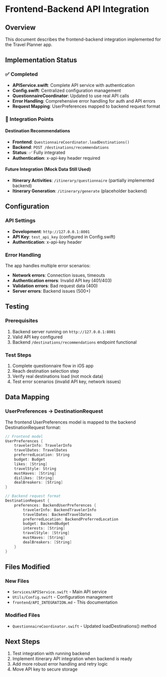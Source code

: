 # Frontend-Backend API Integration

## Overview
This document describes the frontend-backend integration implemented for the Travel Planner app.

## Implementation Status

### ✅ Completed
- **APIService.swift**: Complete API service with authentication
- **Config.swift**: Centralized configuration management
- **QuestionnaireCoordinator**: Updated to use real API calls
- **Error Handling**: Comprehensive error handling for auth and API errors
- **Request Mapping**: UserPreferences mapped to backend request format

### 🔄 Integration Points

#### Destination Recommendations
- **Frontend**: `QuestionnaireCoordinator.loadDestinations()`
- **Backend**: `POST /destinations/recommendations`
- **Status**: ✅ Fully integrated
- **Authentication**: x-api-key header required

#### Future Integration (Mock Data Still Used)
- **Itinerary Activities**: `/itinerary/questionnaire` (partially implemented backend)
- **Itinerary Generation**: `/itinerary/generate` (placeholder backend)

## Configuration

### API Settings
- **Development**: `http://127.0.0.1:8001`
- **API Key**: `test_api_key` (configured in Config.swift)
- **Authentication**: x-api-key header

### Error Handling
The app handles multiple error scenarios:
- **Network errors**: Connection issues, timeouts
- **Authentication errors**: Invalid API key (401/403)
- **Validation errors**: Bad request data (400)
- **Server errors**: Backend issues (500+)

## Testing

### Prerequisites
1. Backend server running on `http://127.0.0.1:8001`
2. Valid API key configured
3. Backend `/destinations/recommendations` endpoint functional

### Test Steps
1. Complete questionnaire flow in iOS app
2. Reach destination selection step
3. Verify real destinations load (not mock data)
4. Test error scenarios (invalid API key, network issues)

## Data Mapping

### UserPreferences → DestinationRequest
The frontend UserPreferences model is mapped to the backend DestinationRequest format:

```swift
// Frontend model
UserPreferences {
    travelerInfo: TravelerInfo
    travelDates: TravelDates
    preferredLocation: String
    budget: Budget
    likes: [String]
    travelStyle: String
    mustHaves: [String]
    dislikes: [String]
    dealBreakers: [String]
}

// Backend request format
DestinationRequest {
    preferences: BackendUserPreferences {
        travelerInfo: BackendTravelerInfo
        travelDates: BackendTravelDates
        preferredLocation: BackendPreferredLocation
        budget: BackendBudget
        interests: [String]
        travelStyle: [String]
        mustHaves: [String]
        dealBreakers: [String]
    }
}
```

## Files Modified

### New Files
- `Services/APIService.swift` - Main API service
- `Utils/Config.swift` - Configuration management
- `frontend/API_INTEGRATION.md` - This documentation

### Modified Files
- `QuestionnaireCoordinator.swift` - Updated loadDestinations() method

## Next Steps
1. Test integration with running backend
2. Implement itinerary API integration when backend is ready
3. Add more robust error handling and retry logic
4. Move API key to secure storage
